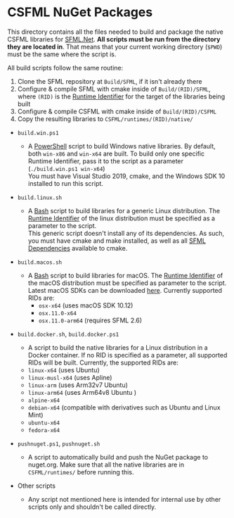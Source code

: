 # CSFML NuGet Packages
This directory contains all the files needed to build and package the native CSFML libraries for [SFML.Net](github.com/SFML/SFML.Net).
**All scripts must be run from the directory they are located in**. 
That means that your current working directory (`$PWD`) must be the same where the script is.

All build scripts follow the same routine:
1. Clone the SFML repository at `Build/SFML`, if it isn't already there
1. Configure & compile SFML with cmake inside of `Build/(RID)/SFML`, where `(RID)` is the [Runtime Identifier](https://docs.microsoft.com/en-us/dotnet/core/rid-catalog) for the target of the libraries being built
1. Configure & compile CSFML with cmake inside of `Build/(RID)/CSFML`
1. Copy the resulting libraries to `CSFML/runtimes/(RID)/native/`


* `build.win.ps1`
    * A [PowerShell](https://github.com/PowerShell/PowerShell) script to build Windows native libraries. By default, both `win-x86` and `win-x64` are built. To build only one specific Runtime Identifier, pass it to the script as a parameter (`./build.win.ps1 win-x64`)  
    You must have Visual Studio 2019, cmake, and the Windows SDK 10 installed to run this script.

* `build.linux.sh`
    * A [Bash](https://www.gnu.org/software/bash/) script to build libraries for a generic Linux distribution. The [Runtime Identifier](https://docs.microsoft.com/en-us/dotnet/core/rid-catalog) of the linux distribution must be specified as a parameter to the script.  
    This generic script doesn't install any of its dependencies. As such, you must have cmake and make installed, as well as all [SFML Dependencies](https://www.sfml-dev.org/tutorials/2.6/compile-with-cmake.php#installing-dependencies) available to cmake.

* `build.macos.sh`
    * A [Bash](https://www.gnu.org/software/bash/) script to build libraries for macOS. The [Runtime Identifier](https://docs.microsoft.com/en-us/dotnet/core/rid-catalog#macos-rids) of the macOS distribution must be specified as parameter to the script. Latest macOS SDKs can be downloaded [here](https://github.com/phracker/MacOSX-SDKs/releases).
    Currently supported RIDs are:
        * `osx-x64` (uses macOS SDK 10.12)
        * `osx.11.0-x64`
        * `osx.11.0-arm64` (requires SFML 2.6)

* `build.docker.sh`, `build.docker.ps1`
    * A script to build the native libraries for a Linux distribution in a Docker container. If no RID is specified as a parameter, all supported RIDs will be built. Currently, the supported RIDs are:
    * `linux-x64` (uses Ubuntu)
    * `linux-musl-x64` (uses Apline)
    * `linux-arm` (uses Arm32v7 Ubuntu)
    * `linux-arm64` (uses Arm64v8 Ubuntu )
    * `alpine-x64`
    * `debian-x64` (compatible with derivatives such as Ubuntu and Linux Mint)
    * `ubuntu-x64`
    * `fedora-x64`

* `pushnuget.ps1`, `pushnuget.sh`
    * A script to automatically build and push the NuGet package to nuget.org. Make sure that all the native libraries are in `CSFML/runtimes/` before running this.

* Other scripts
    * Any script not mentioned here is intended for internal use by other scripts only and shouldn't be called directly.
